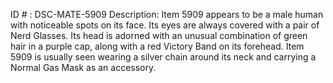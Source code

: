 ID # : DSC-MATE-5909
Description: Item 5909 appears to be a male human with noticeable spots on its face. Its eyes are always covered with a pair of Nerd Glasses. Its head is adorned with an unusual combination of green hair in a purple cap, along with a red Victory Band on its forehead. Item 5909 is usually seen wearing a silver chain around its neck and carrying a Normal Gas Mask as an accessory.